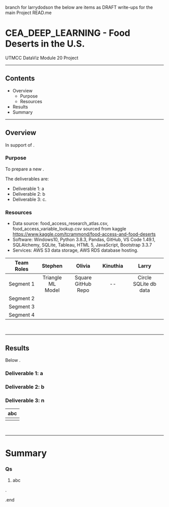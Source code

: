 branch for larrydodson
  the below are items as DRAFT write-ups for the main Project READ.me

# CEA_DEEP_LEARNING - Food Deserts in the U.S. 
UTMCC DataViz Module 20 Project 

---

## Contents 
  * Overview
    - Purpose
    - Resources
  * Results
  * Summary
 

---  

## Overview 
  
  In support of . 

   ### Purpose
   To prepare a new . 
  
   The deliverables are: 
   - Deliverable 1: a
   - Deliverable 2: b
   - Deliverable 3: c.
  
   
  
   ### Resources
  * Data source: food_access_research_atlas.csv, food_access_variable_lookup.csv  sourced from kaggle https://www.kaggle.com/tcrammond/food-access-and-food-deserts
  * Software: Windows10, Python 3.8.3, Pandas, GitHub, VS Code 1.49.1, SQLAlchemy, SQLite, Tableau, HTML 5, JavaScript, Bootstrap 3.3.7 
  * Services: AWS S3 data storage, AWS RDS database hosting.
  
  
| Team Roles | Stephen | Olivia	| Kinuthia | Larry |
| :---: | :---: | :---: | :---: | :---: |
| Segment 1 | Triangle<br>ML Model | Square<br>GitHub Repo | --<br> | Circle<br>SQLite db data |
| Segment 2 |  |  |  |  |
| Segment 3 |  |  |  |  |
| Segment 4 |  |  |  |  |

  
  
<br>

--- 

## Results

   Below . 

### Deliverable 1: a

### Deliverable 2: b 

### Deliverable 3: n 




 
   | **abc** |
   | :---: |
   | ![]() |




<br>

---

# Summary

### Qs 
  1. abc






.

.end










